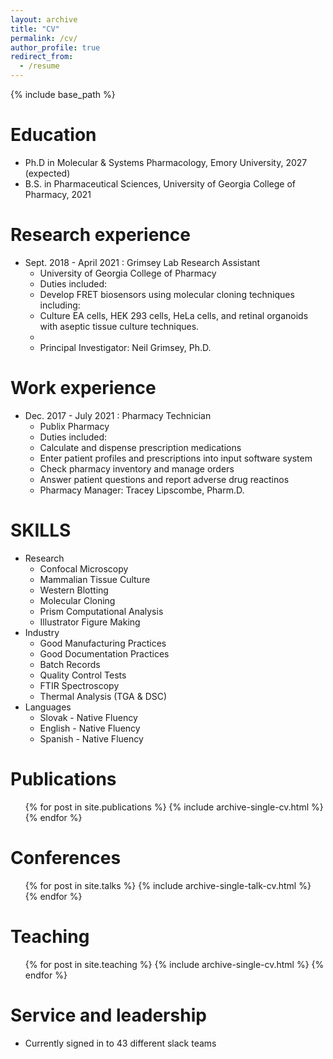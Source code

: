 ```yaml
---
layout: archive
title: "CV"
permalink: /cv/
author_profile: true
redirect_from:
  - /resume
---
```


{% include base_path %}

Education
======
* Ph.D in Molecular & Systems Pharmacology, Emory University, 2027 (expected)
* B.S. in Pharmaceutical Sciences, University of Georgia College of Pharmacy, 2021

Research experience
======
* Sept. 2018 - April 2021 : Grimsey Lab Research Assistant
  * University of Georgia College of Pharmacy
  * Duties included:
  *   Develop FRET biosensors using molecular cloning techniques including:
  *   Culture EA cells, HEK 293 cells, HeLa cells, and retinal organoids with aseptic tissue culture techniques.
  *   
  * Principal Investigator: Neil Grimsey, Ph.D.

Work experience
======
* Dec. 2017 - July 2021 : Pharmacy Technician
  * Publix Pharmacy
  * Duties included: 
  *   Calculate and dispense prescription medications
  *   Enter patient profiles and prescriptions into input software system
  *   Check pharmacy inventory and manage orders
  *   Answer patient questions and report adverse drug reactinos
  * Pharmacy Manager: Tracey Lipscombe, Pharm.D.
  
SKILLS
======
* Research
  * Confocal Microscopy
  * Mammalian Tissue Culture
  * Western Blotting
  * Molecular Cloning
  * Prism Computational Analysis
  * Illustrator Figure Making
* Industry
  * Good Manufacturing Practices
  * Good Documentation Practices
  * Batch Records
  * Quality Control Tests
  * FTIR Spectroscopy
  * Thermal Analysis (TGA & DSC)
* Languages
  * Slovak - Native Fluency
  * English - Native Fluency
  * Spanish - Native Fluency

Publications
======
  <ul>{% for post in site.publications %}
    {% include archive-single-cv.html %}
  {% endfor %}</ul>
  
Conferences
======
  <ul>{% for post in site.talks %}
    {% include archive-single-talk-cv.html %}
  {% endfor %}</ul>
  
Teaching
======
  <ul>{% for post in site.teaching %}
    {% include archive-single-cv.html %}
  {% endfor %}</ul>
  
Service and leadership
======
* Currently signed in to 43 different slack teams
